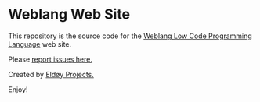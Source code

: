 # Weblang Web Site

This repository is the source code for the [Weblang Low Code Programming Language](https://weblang.org) web site.

Please [report issues here.](https://github.com/eldoy/weblang-site/issues)

Created by [Eldøy Projects.](https://eldoy.com)

Enjoy!